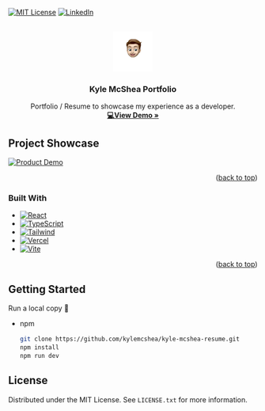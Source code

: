 <!-- Improved compatibility of back to top link: See: https://github.com/othneildrew/Best-README-Template/pull/73 -->

<a name="readme-top"></a>

<!--
*** Thanks for checking out the Best-README-Template. If you have a suggestion
*** that would make this better, please fork the repo and create a pull request
*** or simply open an issue with the tag "enhancement".
*** Don't forget to give the project a star!
*** Thanks again! Now go create something AMAZING! :D
-->

<!-- PROJECT SHIELDS -->
<!--
*** I'm using markdown "reference style" links for readability.
*** Reference links are enclosed in brackets [ ] instead of parentheses ( ).
*** See the bottom of this document for the declaration of the reference variables
*** for contributors-url, forks-url, etc. This is an optional, concise syntax you may use.
*** https://www.markdownguide.org/basic-syntax/#reference-style-links
-->

[![MIT License][license-shield]][license-url]
[![LinkedIn][linkedin-shield]][linkedin-url]

<!-- PROJECT LOGO -->
<br />
<div align="center">
  <a href="https://github.com/kylemcshea/kyle-mcshea-resume">
    <img src="public/images/kyle.png" alt="Logo" width="80" height="80">
  </a>

<h3 align="center">Kyle McShea Portfolio</h3>

  <p align="center">
    Portfolio / Resume to showcase my experience as a developer. 
    <br />
    <a href="https://kylemcshea.com"><strong>💻View Demo »</strong></a>
    <br />
  </p>
</div>

<!-- ABOUT THE PROJECT -->

## Project Showcase

[![Product Demo](https://i.gyazo.com/7c95f728456d2b03f13414d271e53523.gif)](https://gyazo.com/7c95f728456d2b03f13414d271e53523)

<p align="right">(<a href="#readme-top">back to top</a>)</p>

### Built With

- [![React][react.js]][react-url]
- [![TypeScript][typescript.ts]][typescript-url]
- [![Tailwind][tailwind.css]][tailwind-url]
- [![Vercel][vercel.app]][vercel-url]
- [![Vite][vitejs.dev]][vitejs-url]

<p align="right">(<a href="#readme-top">back to top</a>)</p>

<!-- GETTING STARTED -->

## Getting Started

Run a local copy 🔨

- npm
  ```sh
  git clone https://github.com/kylemcshea/kyle-mcshea-resume.git
  npm install
  npm run dev
  ```

<!-- LICENSE -->

## License

Distributed under the MIT License. See `LICENSE.txt` for more information.

<!-- MARKDOWN LINKS & IMAGES -->
<!-- https://www.markdownguide.org/basic-syntax/#reference-style-links -->

[license-shield]: https://img.shields.io/github/license/kylemcshea/kyle-mcshea-resume.svg?style=for-the-badge
[license-url]: https://github.com/github_username/repo_name/blob/master/LICENSE.txt
[linkedin-shield]: https://img.shields.io/badge/-LinkedIn-black.svg?style=for-the-badge&logo=linkedin&colorB=555
[linkedin-url]: https://www.linkedin.com/in/kyle-mcshea/
[product-screenshot]: public/images/resume_demo.mp4
[react.js]: https://img.shields.io/badge/React-20232A?style=for-the-badge&logo=react&logoColor=61DAFB
[react-url]: https://reactjs.org/
[typescript.ts]: https://img.shields.io/badge/TypeScript-20232A?style=for-the-badge&logo=typescript&logoColor=61DAFB
[typescript-url]: https://www.typescriptlang.org/
[tailwind.css]: https://img.shields.io/badge/tailwind%20css-20232A?style=for-the-badge&logo=tailwindcss&logoColor=61DAFB
[tailwind-url]: https://tailwindcss.com/
[vercel.app]: https://img.shields.io/badge/vercel-20232A?style=for-the-badge&logo=vercel&logoColor=61DAFB
[vercel-url]: https://vercel.com/
[vitejs.dev]: https://img.shields.io/badge/vite-20232A?style=for-the-badge&logo=vite&logoColor=61DAFB
[vitejs-url]: https://vitejs.dev/
